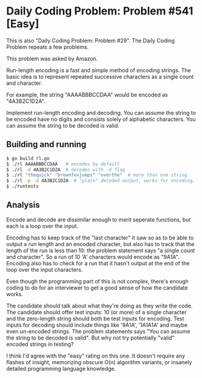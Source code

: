 # Daily Coding Problem: Problem #541 [Easy]

This is also "Daily Coding Problem: Problem #29".
The Daily Coding Problem repeats a few problems.

This problem was asked by Amazon.

Run-length encoding is a fast and simple method of encoding strings. The
basic idea is to represent repeated successive characters as a single
count and character.

For example, the string "AAAABBBCCDAA" would be encoded as "4A3B2C1D2A".

Implement run-length encoding and decoding. You can assume the string to
be encoded have no digits and consists solely of alphabetic characters.
You can assume the string to be decoded is valid.

## Building and running

```sh
$ go build rl.go
$ ./rl AAAABBBCCDAA   # encodes by default
$ ./rl -d 4A3B2C1D2A  # decodes with -d flag
$ ./rl "thequick" "brownfoxjumps" "overthe"  # more than one string
$ ./rl -p -d 4A3B2C1D2A  # "plain" decoded output, works for encoding, too
$ ./runtests
```

## Analysis

Encode and decode are dissimilar enough to merit seperate functions,
but each is a loop over the input.

Encoding has to keep track of the "last character" it saw
so as to be able to output a run length and an encoded character,
but also has to track that the length of the run is less than 10:
the problem statement says "a single count and character".
So a run of 10 'A' characters would encode as "9A1A".
Encoding also has to check for a run that it hasn't output
at the end of the loop over the input characters.

Even though the programming part of this is not complex,
there's enough coding to do for an interviewer to get a good
sense of how the candidate works.

The candidate should talk about what they're doing as they
write the code.
The candidate should offer test inputs:
10 (or more) of a single character
and the zero-length string
should both be test inputs for encoding.
Test inputs for decoding should include things like '9A1A',
'1A1A1A' and maybe even un-encoded strings.
The problem statements says "You can assume the string to be decoded is valid".
But why not try potentially "valid" encoded strings in testing?

I think I'd agree with the "easy" rating on this one.
It doesn't require any flashes of insight,
memorizing obscure O(n) algorithm variants,
or insanely detailed programming language knowledge.
